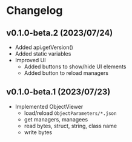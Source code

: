 # Changelog
## v0.1.0-beta.2 (2023/07/24)
- Added api.getVersion()
- Added static variables
- Improved UI
  - Added buttons to show/hide UI elements
  - Added button to reload managers
## v0.1.0-beta.1 (2023/07/23)
- Implemented ObjectViewer
  - load/reload `ObjectParameters/*.json`
  - get managers, managees
  - read bytes, struct, string, class name
  - write bytes
